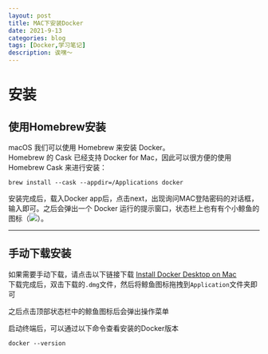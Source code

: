 ```yaml
---
layout: post
title: MAC下安装Docker
date: 2021-9-13
categories: blog
tags: [Docker,学习笔记]
description: 诶嘿～
---   
```

# 安装  
## 使用Homebrew安装  
macOS 我们可以使用 Homebrew 来安装 Docker。  
Homebrew 的 Cask 已经支持 Docker for Mac，因此可以很方便的使用 Homebrew Cask 来进行安装：  
```
brew install --cask --appdir=/Applications docker
```  
安装完成后，载入Docker app后，点击next，出现询问MAC登陆密码的对话框，输入即可。之后会弹出一个 Docker 运行的提示窗口，状态栏上也有有个小鲸鱼的图标（![](https://cdn.jsdelivr.net/gh/YoukiAkito/blog-resource@1.1/img/docker-logo.png)）。  

---  
## 手动下载安装  
如果需要手动下载，请点击以下链接下载 [Install Docker Desktop on Mac](https://docs.docker.com/docker-for-mac/install/)  
下载完成后，双击下载的`.dmg`文件，然后将鲸鱼图标拖拽到`Application`文件夹即可  

之后点击顶部状态栏中的鲸鱼图标后会弹出操作菜单  

启动终端后，可以通过以下命令查看安装的Docker版本
```
docker --version
```  